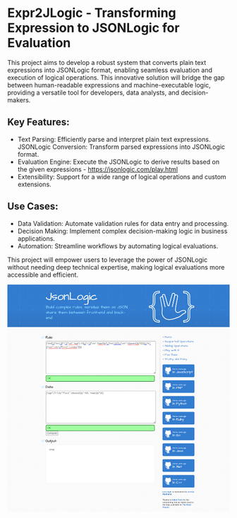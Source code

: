 # Expr2JLogic - Transforming Expression to JSONLogic for Evaluation

This project aims to develop a robust system that converts plain text expressions into JSONLogic format, enabling seamless evaluation and execution of logical operations. This innovative solution will bridge the gap between human-readable expressions and machine-executable logic, providing a versatile tool for developers, data analysts, and decision-makers.

## Key Features:

- Text Parsing: Efficiently parse and interpret plain text expressions.
JSONLogic Conversion: Transform parsed expressions into JSONLogic format.
- Evaluation Engine: Execute the JSONLogic to derive results based on the given expressions - https://jsonlogic.com/play.html
- Extensibility: Support for a wide range of logical operations and custom extensions.

## Use Cases:

- Data Validation: Automate validation rules for data entry and processing.
- Decision Making: Implement complex decision-making logic in business applications.
- Automation: Streamline workflows by automating logical evaluations.

This project will empower users to leverage the power of JSONLogic without needing deep technical expertise, making logical evaluations more accessible and efficient.

![alt text](jsonlogic.com_play.html.png)